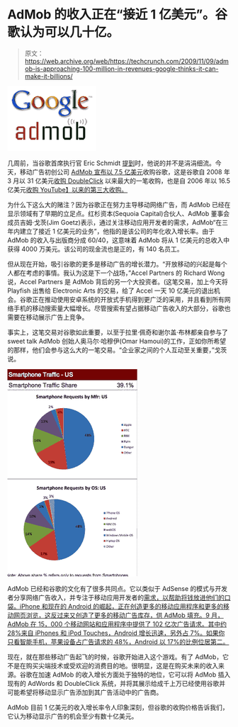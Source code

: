 # AdMob 的收入正在“接近 1 亿美元”。谷歌认为可以几十亿。

> 原文：<https://web.archive.org/web/https://techcrunch.com/2009/11/09/admob-is-approaching-100-million-in-revenues-google-thinks-it-can-make-it-billions/>

![](img/cb9a7e081dde26ae04b9497ba80cd40b.png)

几周前，当谷歌首席执行官 Eric Schmidt [提到](https://web.archive.org/web/20230211035157/https://techcrunch.com/2009/10/07/a-conversation-with-sergey-brin/)时，他说的并不是涓涓细流。今天，移动广告初创公司 [AdMob 宣布以 7.5 亿美元](https://web.archive.org/web/20230211035157/https://techcrunch.com/2009/11/09/google-acquires-admob/)收购谷歌，这是谷歌自 2008 年 3 月以 31 亿美元[收购 DoubleClick](https://web.archive.org/web/20230211035157/https://techcrunch.com/2007/04/13/google-spends-31-billion-for-doubleclick/) 以来最大的一笔收购，也是自 2006 年以 16.5 亿美元[收购 YouTube】以来的第三大收购。](https://web.archive.org/web/20230211035157/https://techcrunch.com/2006/10/09/google-has-acquired-youtube/)

为什么下这么大的赌注？因为谷歌正在努力主导移动网络广告，而 AdMob 已经在显示领域有了早期的立足点。红杉资本(Sequoia Capital)合伙人、AdMob 董事会成员吉姆·戈茨(Jim Goetz)表示，通过关注移动应用开发者的需求，AdMob“在三年内建立了接近 1 亿美元的业务”，他指的是该公司的年化收入增长率。由于 AdMob 的收入与出版商分成 60/40，这意味着 AdMob 将从 1 亿美元的总收入中获得 4000 万美元。该公司的现金流也是正的，有 140 名员工。

但从现在开始，吸引谷歌的更多是移动广告的增长潜力。“开放移动的兴起是每个人都在考虑的事情。我认为这是下一个战场，”Accel Partners 的 Richard Wong 说，Accel Partners 是 AdMob 背后的另一个大投资者。(这笔交易，加上今天将 Playfish 出售给 Electronic Arts 的交易，给了 Accel 一天 10 亿美元的退出机会。谷歌正在推动使用安卓系统的开放式手机得到更广泛的采用，并且看到所有网络手机的移动搜索量大幅增长。尽管搜索有望占据移动广告收入的大部分，谷歌也需要在移动展示广告上竞争。

事实上，这笔交易对谷歌如此重要，以至于拉里·佩奇和谢尔盖·布林都亲自参与了 sweet talk AdMob 创始人奥马尔·哈穆伊(Omar Hamoui)的工作，正如你所希望的那样，他们会参与这么大的一笔交易。“企业家之间的个人互动至关重要，”戈茨说。

![](img/5aeeb997ec5eb850b6712ad5873f7d83.png)

AdMob 已经和谷歌的文化有了很多共同点。它以类似于 AdSense 的模式与开发者分享网络广告收入，并专注于移动应用开发者的[需求，以帮助将钱放进他们的口袋。iPhone 和现在的 Android 的崛起，正在创造更多的移动应用程序和更多的移动网页浏览，这反过来又创造了更多的移动广告库存，供 AdMob 填充。9 月，AdMob 在 15，000 个移动网站和应用程序中提供了 102 亿次广告请求。其中约 28%来自 iPhones 和 iPod Touches，Android 增长迅速，另外占 7%。如果你只看智能手机，苹果设备占广告请求的 48%，Android 以 17%的比例位居第二。](https://web.archive.org/web/20230211035157/https://techcrunch.com/2009/03/16/admob-is-working-on-an-iphone-app-exchange-to-swap-ads-for-traffic/)

现在，就在那些移动广告起飞的时候，谷歌开始进入这个游戏。有了 AdMob，它不是在购买尖端技术或受欢迎的消费目的地。很明显，这是在购买未来的收入来源。谷歌在加速 AdMob 的收入增长方面处于独特的地位，它可以将 AdMob 插入现有的 AdWords 和 DoubleClick 系统，并将其展示给成千上万已经使用谷歌并可能希望将移动显示广告添加到其广告活动中的广告商。

AdMob 目前 1 亿美元的收入增长率令人印象深刻，但谷歌的收购价格告诉我们，它认为移动显示广告的机会至少有数十亿美元。